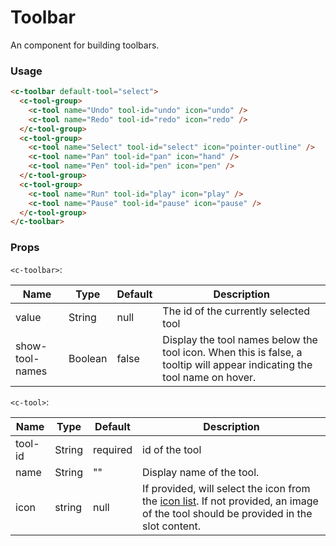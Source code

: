 # Toolbar

An component for building toolbars.

### Usage

<component-container>
  <toolbar-demo />
</component-container>

``` html
<c-toolbar default-tool="select">
  <c-tool-group>
    <c-tool name="Undo" tool-id="undo" icon="undo" />
    <c-tool name="Redo" tool-id="redo" icon="redo" />
  </c-tool-group>
  <c-tool-group>
    <c-tool name="Select" tool-id="select" icon="pointer-outline" />
    <c-tool name="Pan" tool-id="pan" icon="hand" />
    <c-tool name="Pen" tool-id="pen" icon="pen" />
  </c-tool-group>
  <c-tool-group>
    <c-tool name="Run" tool-id="play" icon="play" />
    <c-tool name="Pause" tool-id="pause" icon="pause" />
  </c-tool-group>
</c-toolbar>
```

### Props

`<c-toolbar>`:

| Name   | Type    | Default             | Description                 |
| ------ | --------| ------------------- | --------------------------- |
| value  | String  | null | The id of the currently selected tool |
| show-tool-names | Boolean | false | Display the tool names below the tool icon. When this is false, a tooltip will appear indicating the tool name on hover. |

`<c-tool>`:

| Name    | Type    | Default             | Description                 |
| ------- | --------| ------------------- | --------------------------- |
| tool-id | String  | required            | id of the tool |
| name    | String  | "" | Display name of the tool. |
| icon    | string  | null | If provided, will select the icon from the [icon list](/components/icons.md). If not provided, an image of the tool should be provided in the slot content. |